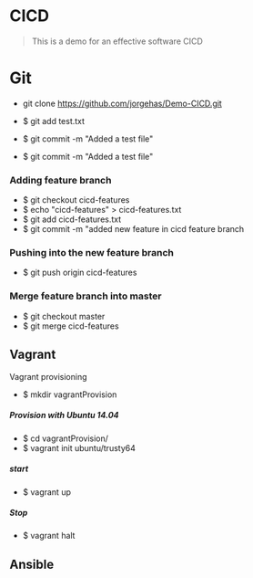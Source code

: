 
# CICD

> This is a demo for an effective software CICD



# Git

* git clone https://github.com/jorgehas/Demo-CICD.git

* $ git add test.txt
* $ git commit -m "Added a test file"
* $ git commit -m "Added a test file"
### Adding feature branch
* $ git checkout cicd-features
* $ echo "cicd-features" > cicd-features.txt
* $ git add cicd-features.txt
* $ git commit -m "added new feature in cicd feature branch

### Pushing into the new feature branch

* $ git push origin cicd-features

### Merge feature branch into master

* $ git checkout master
* $ git merge cicd-features

## Vagrant
Vagrant provisioning

* $ mkdir vagrantProvision
##### Provision with Ubuntu 14.04

* $ cd vagrantProvision/
* $ vagrant init ubuntu/trusty64
##### start

* $ vagrant up
##### Stop
* $ vagrant halt

 ## Ansible

 
